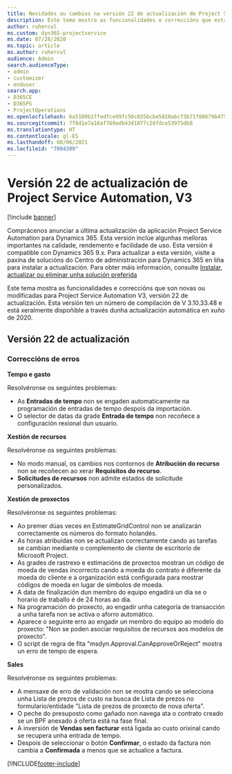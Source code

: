 ```yaml
---
title: Novidades ou cambios na versión 22 de actualización de Project Service Automation, V3
description: Este tema mostra as funcionalidades e correccións que están dispoñibles la versión 22 de actualización de Project Service Automation, V3.
author: ruhercul
ms.custom: dyn365-projectservice
ms.date: 07/28/2020
ms.topic: article
ms.author: ruhercul
audience: Admin
search.audienceType:
- admin
- customizer
- enduser
search.app:
- D365CE
- D365PS
- ProjectOperations
ms.openlocfilehash: 6a5109b1ffedfce99fc50c035bcbe5810abcf3b71f88679b47561d69daa9f3ab
ms.sourcegitcommit: 7f8d1e7a16af769adb43d1877c28fdce53975db8
ms.translationtype: HT
ms.contentlocale: gl-ES
ms.lasthandoff: 08/06/2021
ms.locfileid: "7004309"
---
```

# <a name="project-service-automation-update-release-22-v3"></a>Versión 22 de actualización de Project Service Automation, V3

[!include [banner](../includes/psa-now-project-operations.md)]

Comprácenos anunciar a última actualización da aplicación Project Service Automation para Dynamics 365. Esta versión inclúe algunhas melloras importantes na calidade, rendemento e facilidade de uso. Esta versión é compatible con Dynamics 365 9.x. Para actualizar a esta versión, visite a paxina de solucións do Centro de administración para Dynamics 365 en liña para instalar a actualización. Para obter máis información, consulte [Instalar, actualizar ou eliminar unha solución preferida](/power-platform/admin/install-remove-preferred-solution)

Este tema mostra as funcionalidades e correccións que son novas ou modificadas para Project Service Automation V3, versión 22 de actualización. Esta versión ten un número de compilación de V 3.10.33.48 e está xeralmente dispoñible a través dunha actualización automática en xuño de 2020.

## <a name="update-release-22"></a>Versión 22 de actualización

### <a name="bug-fixes"></a>Correccións de erros



**Tempo e gasto**

Resolvéronse os seguintes problemas:

- As **Entradas de tempo** non se engaden automaticamente na programación de entradas de tempo despois da importación.
- O selector de datas da grade **Entrada de tempo** non recoñece a configuración rexional dun usuario.

**Xestión de recursos**

Resolvéronse os seguintes problemas:

- No modo manual, os cambios nos contornos de **Atribución do recurso** non se recoñecen ao xerar **Requisitos do recurso**.
- **Solicitudes de recursos** non admite estados de solicitude personalizados.

**Xestión de proxectos**

Resolvéronse os seguintes problemas:

- Ao premer dúas veces en EstimateGridControl non se analizarán correctamente os números do formato holandés.
- As horas atribuídas non se actualizan correctamente cando as tarefas se cambian mediante o complemento de cliente de escritorio de Microsoft Project.
- As grades de rastrexo e estimacións de proxectos mostran un código de moeda de vendas incorrecto cando a moeda do contrato é diferente da moeda do cliente e a organización está configurada para mostrar códigos de moeda en lugar de símbolos de moeda.
- A data de finalización dun membro do equipo engadirá un día se o horario de traballo é de 24 horas ao día.
- Na programación do proxecto, ao engadir unha categoría de transacción a unha tarefa non se activa o aforro automático.
- Aparece o seguinte erro ao engadir un membro do equipo ao modelo do proxecto: "Non se poden asociar requisitos de recursos aos modelos de proxecto". 
- O script de regra de fita "msdyn.Approval.CanApproveOrReject" mostra un erro de tempo de espera.

**Sales**

Resolvéronse os seguintes problemas:

- A mensaxe de erro de validación non se mostra cando se selecciona unha Lista de prezos de custo na busca de Lista de prezos no formulario/entidade "Lista de prezos de proxecto de nova oferta".
- O peche do presuposto como gañado non navega ata o contrato creado se un BPF anexado á oferta está na fase final.
- A inversión de **Vendas sen facturar** está ligada ao custo orixinal cando se recupera unha entrada de tempo.
- Despois de seleccionar o botón **Confirmar**, o estado da factura non cambia a **Confirmada** a menos que se actualice a factura.


[!INCLUDE[footer-include](../includes/footer-banner.md)]